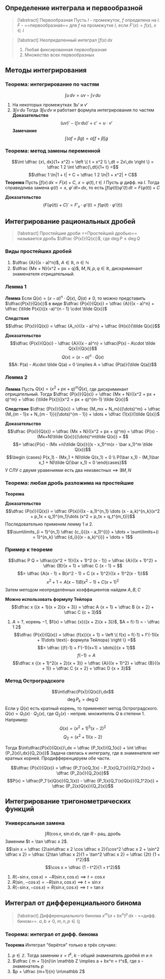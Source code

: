 ## Определение интеграла и первообразной

> [!abstract] Первообразная
> Пусть $I$ - промежуток, $f$ определена на $I$. $F$ - ==первообразная== для $f$ на промежутке $I$, если $F'(x) = f(x),\ x\in I$

> [!abstract] Неопределенный интеграл
> $\int f(x)\,dx$
> 1) Любая фиксированная первообразная
> 2) Множество всех первообразных

## Методы интегрирования
### Теорема: интегрирование по частям
$$\int u\,dv = uv - \int v\,du$$

1) На некоторых промежутках $\exists u'$ и $v'$
2) $\exists \int v\,du$
Тогда $\exists \int u\,dv$ и работает формула интегрирования по частям
**Доказательство**
$$(uv)' - (\int v\,du)' + c' = u\cdot v' $$
**Замечание**
$$\int (\alpha f + \beta g) = \alpha \int f + \beta \int g$$

### Теорема: метод замены переменной
$$\int \dfrac {x\, dx}{1+ x^2} = \left \{ t = x^2 \\ \,dt = 2x\,dx \right \} = \dfrac 1 2 \int \dfrac{\,dt}{1+ t} =$$ $$\dfrac 1 \ln|1 + t| + C = \dfrac 1 2 \ln|1 + x^2| + C$$
**Теорема**
Пусть $\int f(x)\,dx = F(x) + C$, $x = \varphi(t), t\in I$ Пусть $\varphi$ дифф. на $I$. Тогда справедлива замена $\varphi(t) = x,\ \varphi'\,dt = \,dx$, то есть $\int f(\varphi(t))\varphi'(t)\,dt = F(\varphi(t)) + C$

**Доказательство**
$$(F(\varphi(t)) + C)' = F'_x \cdot \varphi'(t) = f(\varphi(t)\cdot \varphi'(t))$$
## Интегрирование рациональных дробей

> [!abstract] Простейшие дроби
> ==Простейшей дробью== называется дробь $\dfrac {P(x)}{Q(x)}$, где $\deg P \leq \deg Q$

### Виды простейших дробей
1) $\dfrac {A}{(x - a)^n}$, $A \in \mathbb R,\ n \in \mathbb N$
2) $\dfrac {Mx + N}{x^2 + px + q}$, $M, N, p, q \in \mathbb R$, дискриминант знаменателя отрицательный.
### Лемма 1
**Лемма**
Если $Q(x) = (x - a)^n \cdot \tilde Q(x)$, $\tilde Q(a) \neq 0$, то можно представить $\dfrac{P(x)}{Q(x)}$ в виде $\dfrac {P(x)}{Q(x)} = \dfrac {A}{(x - a)^n} + \dfrac {\tilde P(x)}{(x -a)^{n - 1} \cdot \tilde Q(x)}$

**Следствия**
$$\dfrac {P(x)}{Q(x)} = \dfrac {A_n}{(x - a)^n} + \dfrac {H(x)}{\tilde Q(x)}$$

**Доказательство**
$$\dfrac {P(x)}{Q(x)} - \dfrac {A}{(x - a)^n} = \dfrac{P(x) - A\cdot \tilde Q(x)}{Q(x)}$$
$$Q(x) = (x - a)^n \cdot \tilde Q(x)$$
$$A: P(a) - A\cdot \tilde Q(a) = 0 \implies A = \dfrac {P(a)}{\tilde Q(a)}$$
### Лемма 2
**Лемма**
Пусть $Q(x) = (x^2 + px + q)^m \tilde Q(x)$, где дискриминант отрицательный. Тогда $\dfrac {P(x)}{Q(x)} = \dfrac {Mx + N}{(x^2 + px + q)^m} + \dfrac {\tilde P(x)}{(x^2 + px + q)^{m-1} \tilde Q(x)}$

**Следствие**
$\dfrac {P(x)}{Q(x)} = \dfrac {M_mx + N_m}{(\dots)^m} + \dfrac {M_{m - 1}x + N_{m - 1}}{(\dots)^{m - 1}} + \dots  + \dfrac {1(x)}{\tilde Q(x)}$

**Доказательство**
$$\dfrac {P(x)}{Q(x)} = \dfrac {Mx + N}{(x^2 + px + q)^m} = \dfrac {P(x) - (Mx+N)\tilde Q(x)}{(\dots)^m\tilde Q(x)} = $$
$$= \dfrac{P(x) - (Mx +n)\tilde Q(x)}{(x - x_1)^m(x - \bar x_1)^m \tilde Q(x)}$$
$$\begin {cases} P(x_1) - (Mx_1 + N)\tilde Q(x_1) = 0 \\ P(\bar x_1) - (M_1\bar x_1 + N)\tilde Q(\bar x_1) = 0 \end{cases}$$ У СЛУ с двумя уравениями есть два неизвестных $\implies\ \exists M, N$

### Теорема: любая дробь разложима на простейшие
**Теорема**

**Доказательство**
$$\dfrac {P(x)}{Q(x)} = \dfrac {P(x)}{(x - a_1)^{n_1} \dots (x - a_k)^{n_k}(x^2 + p_1x + q_1)^{m_1}\dots (x^2 + p_tx + q_t^{m_t})}$$
Последовательно применим лемму 1 и 2.
$$\sum\limits_{i = 1}^{n_1} \dfrac {c_i}{(x - a_1)^{i}} + \dots + \sum\limits+{i = 1}^{n_k} \dfrac {d_i}{(x - a_k)^{i}} + \dots = 1$$

### Пример к теореме
$$\dfrac P Q = \dfrac{(x^2 + 1)}{(x + 1)^2 (x - 1)} = \dfrac {A}{(x + 1)^2} + \dfrac {B}{x + 1} + \dfrac C {x - 1} = $$
$$= \dfrac {A(x - 1) + B(x^2  - 1) + C (x + 1)^2}{(x + 1)^2(x - 1)}$$
$$x^2 + 1 = A(x - 1) B(x^2 - 1) + C(x + 1)^2$$
Затем методом неопределённых коэффициентов найдем $A, B, C$

**Можно использовать формулу Тейлора**
$$\dfrac x {(x + 1)(x + 2)(x + 3)} = \dfrac A {x + 1} + \dfrac B {x + 2} + \dfrac C {c + 3}$$
1) $A = ?$, корень $-1$, $f(x) = \dfrac {x}{(x + 2)(x + 3)}$, $A = f(-1) = - \dfrac 1 2$    
$$\dfrac {P(x)}{Q(x)} = \dfrac {f(x)}{x + 1} = \left \{ f(x) = f(-1) + f'(-1)(x + 1)\dots \text{- формула Тейлора} \right \} =$$
$$= \dfrac {(f(-1) + f'(-1)(x+1) + \dots)}{x + 1}$$
$$f(-1) = A$$
$$\dfrac x {(x + 1)^2(x + 2)(x + 3)} = \dfrac {A}{(x + 1)^2} + \dfrac {B}{(x + 1)} + \dfrac C {x + 2} + \dfrac D {x + 3}$$

### Метод Остроградского
$$\int\dfrac{P(x)}{Q(x)}\,dx$$
$$\deg P_k = \deg Q$$
Если у $Q(x)$ есть кратный корень, то применяют метод Остроградского. $Q(x) = Q_1(x) \cdot Q_2(x)$, где $Q_2(x)$ - неприв. множителль $Q$ в степени $1$.
Например:
$$Q(x) = (x^2 + 1)^5(x - 2)^2$$
$$Q_2 = (x^2 + 1)(x - 2)$$

Тогда $\int\dfrac{P(x)}{Q(x)}\,dx = \dfrac {P_1(x)}{Q_1(x)} + \int \dfrac {P_2(x)\,dx}{Q_2(x)}$
Задача свелась к интегралу, где в знаменателе нет кратных корней. Продифференцируем обе части.

$$\dfrac {P(x)}{Q(x)} = \dfrac {P_1'(x)Q_1(x) - P_1(x)Q_1'(x)}{Q_1^2(x)} + \dfrac {P_2(x)}{Q_2(x)}$$
$$P(x) = \dfrac{P_1'(x)Q(x)}{Q_1(x)} - \dfrac {P_1(x)Q_1'(x)Q(x)}{Q_1^2(x)} + \dfrac {P_2(x)Q(x)}{Q_2(x)}$$

## Интегрирование тригонометрических функций
### Универсальная замена
$$\int R(\cos x,\ \sin x)\,dx\text{, где $R$ - рац. дробь}$$
Заменим $t = \tan \dfrac x 2$. $$\sin x = \dfrac {2\sin\dfrac x 2 \cos \dfrac x 2}{\cos^2 \dfrac x 2 + \sin^2 \dfrac x 2} = \dfrac {2\tan \dfrac x 2}{1 + \tan^2 \dfrac x 2} = \dfrac {2t} {1 + t^2}$$
$$\cos x = \dfrac {1 - t^2}{1 + t^2}$$

1) $R(-\sin x,\ \cos x) = -R(\sin x, \cos x) \implies t = \cos x$
2) $R(\sin, -\cos x) = -R(\sin x, \cos x) \implies t = \sin x$
3) $R(-\sin x, -\cos x) = R(\sin x, \cos x) \implies t = \tan x$

## Интеграл от дифференциального бинома 

> [!abstract] Дифференциального бинома
> $x^m(a + bx^n)^p\,dx$ - ==дифф. бином==. $a, b \neq 0$, $m, n, p \in \mathbb Q$

### Теорема: интеграл от дифф. бинома
**Теорема**
Интеграл "берётся" только в трёх случаях:
1) $p\in\mathbb Z$. Тогда заменим $x = t^k$, $k$ - общий знаменатель дробей $m$ и $n$
2) $\dfrac { m + 1}{n}\in \mathbb Z \implies a + bx^n = t^s$, где $s$ - знаменатель $p$
3) $p + \dfrac {m+1}{n} \in\mathbb Z$
